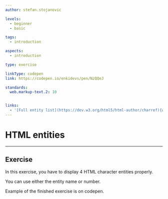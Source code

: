 ```yaml
---
author: stefan.stojanovic

levels:
  - beginner
  - basic

tags:
  - introduction

aspects:
  - introduction

type: exercise

linkType: codepen
link: https://codepen.io/enkidevs/pen/NzQQeJ

standards:
  web.markup-text.2: 10


links:
  - '[Full entity list](https://dev.w3.org/html5/html-author/charref){website}'
---
```

# HTML entities
---

## Exercise
In this exercise, you have to display 4 HTML character entities properly. 

You can use either the entity name or number.

Example of the finished exercise is on codepen.

